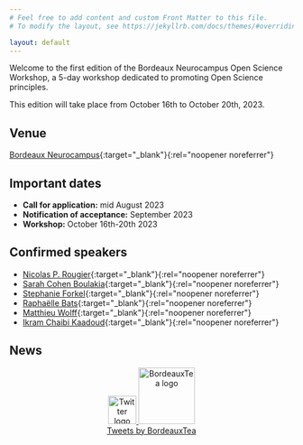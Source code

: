 ```yaml
---
# Feel free to add content and custom Front Matter to this file.
# To modify the layout, see https://jekyllrb.com/docs/themes/#overriding-theme-defaults

layout: default
---
```


Welcome to the first edition of the Bordeaux Neurocampus Open Science Workshop, a 5-day workshop dedicated to promoting Open Science principles. 

This edition will take place from October 16th to October 20th, 2023.

## Venue

[Bordeaux Neurocampus](https://www.bordeaux-neurocampus.fr/en/){:target="_blank"}{:rel="noopener noreferrer"}

## Important dates

- **Call for application:** mid August 2023
- **Notification of acceptance:** September 2023
- **Workshop:** October 16th-20th 2023

## Confirmed speakers

-  [Nicolas P. Rougier](https://www.labri.fr/perso/nrougier/#newsste){:target="_blank"}{:rel="noopener noreferrer"} 
- [Sarah Cohen Boulakia](https://sarah.cohen-boulakia.eu/index.php){:target="_blank"}{:rel="noopener noreferrer"}
- [Stephanie Forkel](https://www.stephanieforkel.com){:target="_blank"}{:rel="noopener noreferrer"} 
- [Raphaëlle Bats](https://www.linkedin.com/in/raphaellebats/){:target="_blank"}{:rel="noopener noreferrer"}
- [Matthieu Wolff](https://www.bordeaux-neurocampus.fr/en/staff/mathieu-wolff/){:target="_blank"}{:rel="noopener noreferrer"}
- [Ikram Chaibi Kaadoud](https://ikramchraibik.com){:target="_blank"}{:rel="noopener noreferrer"}


## News

<div class="jekyll-twitter-plugin" align="center">
<!-- The line below is commented because the plugin is not supported by Github pages but can be used locally - refer to https://gist.github.com/abhisheknaik96/26ce79ac7a307eb836dcf02a52f87cf2 for more details -->
    <a class="twitter-timeline" data-width="500" data-tweet-limit="2" 
    href="https://twitter.com/BordeauxTea?ref_src=twsrc%5Etfw"
    target="_blank">
        <div>
            <img alt="Twitter logo" src="{{ site.baseurl }}/assets/img/logo-Twitter.png" height="50">
            <img alt="BordeauxTea logo" src="{{ site.baseurl }}/assets/img/logo-BordeauxTea.jpg" height="100"> 
        </div>
        <div>Tweets by BordeauxTea</div>
    </a>
    <script async="" src="https://platform.twitter.com/widgets.js" charset="utf-8"></script>
</div>
